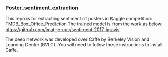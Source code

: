 ### Poster_sentiment_extraction
This repo is for extracting sentiment of posters in Kaggle competition: TMDB_Box_Office_Prediction
The trained model is from the work as below:
https://github.com/imatge-upc/sentiment-2017-imavis

The deep network was developed over Caffe by Berkeley Vision and Learning Center (BVLC). You will need to follow these instructions to install Caffe.
